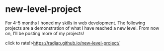# new-level-project 

For 4-5 months I honed my skills in web development. The following projects are a demonstration of what I have reached a new level. From now on, I'll be posting more of my projects!


click to rate!>https://radjap.github.io/new-level-project/
